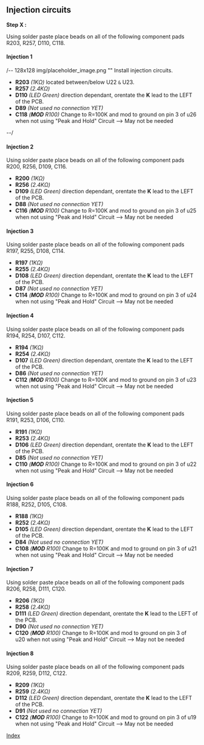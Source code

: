 ## Injection circuits ##
**Step X :**

Using solder paste place beads on all of the following component pads R203, R257, D110, C118.

#### Injection 1 ####
/-- 128x128 img/placeholder_image.png "" Install injection circuits. 

- **R203** *(1K&ohm;)* located between/below U22 ``&`` U23.
- **R257** *(2.4K&ohm;)*
- **D110** *(LED Green)* direction dependant, orentate the **K** lead to the LEFT of the PCB. 
- **D89**  *(Not used no connection YET)*
- **C118** *(**MOD** R100)* Change to R=100K and mod to ground on pin 3 of u26 when not using "Peak and Hold" Circuit --> May not be needed

--/

#### Injection 2 ####
Using solder paste place beads on all of the following component pads R200, R256, D109, C116.

- **R200** *(1K&ohm;)*
- **R256** *(2.4K&ohm;)*
- **D109** *(LED Green)* direction dependant, orentate the **K** lead to the LEFT of the PCB.
- **D88**  *(Not used no connection YET)*
- **C116** *(**MOD** R100)* Change to R=100K and mod to ground on pin 3 of u25 when not using "Peak and Hold" Circuit --> May not be needed

#### Injection 3 ####
Using solder paste place beads on all of the following component pads R197, R255, D108, C114.

- **R197** *(1K&ohm;)*
- **R255** *(2.4K&ohm;)*
- **D108** *(LED Green)* direction dependant, orentate the **K** lead to the LEFT of the PCB.
- **D87**  *(Not used no connection YET)*
- **C114** *(**MOD** R100)* Change to R=100K and mod to ground on pin 3 of u24 when not using "Peak and Hold" Circuit --> May not be needed

#### Injection 4 ####
Using solder paste place beads on all of the following component pads R194, R254, D107, C112.

- **R194** *(1K&ohm;)*
- **R254** *(2.4K&ohm;)*
- **D107** *(LED Green)* direction dependant, orentate the **K** lead to the LEFT of the PCB.
- **D86**  *(Not used no connection YET)*
- **C112** *(**MOD** R100)* Change to R=100K and mod to ground on pin 3 of u23 when not using "Peak and Hold" Circuit --> May not be needed

#### Injection 5 ####
Using solder paste place beads on all of the following component pads R191, R253, D106, C110.

- **R191** *(1K&ohm;)*
- **R253** *(2.4K&ohm;)*
- **D106** *(LED Green)* direction dependant, orentate the **K** lead to the LEFT of the PCB.
- **D85**  *(Not used no connection YET)*
- **C110** *(**MOD** R100)* Change to R=100K and mod to ground on pin 3 of u22 when not using "Peak and Hold" Circuit --> May not be needed

#### Injection 6 ####
Using solder paste place beads on all of the following component pads R188, R252, D105, C108.

- **R188** *(1K&ohm;)*
- **R252** *(2.4K&ohm;)*
- **D105** *(LED Green)* direction dependant, orentate the **K** lead to the LEFT of the PCB.
- **D84**  *(Not used no connection YET)*
- **C108** *(**MOD** R100)* Change to R=100K and mod to ground on pin 3 of u21 when not using "Peak and Hold" Circuit --> May not be needed

#### Injection 7 ####
Using solder paste place beads on all of the following component pads R206, R258, D111, C120.

- **R206** *(1K&ohm;)*
- **R258** *(2.4K&ohm;)*
- **D111** *(LED Green)* direction dependant, orentate the **K** lead to the LEFT of the PCB.
- **D90**  *(Not used no connection YET)*
- **C120** *(**MOD** R100)* Change to R=100K and mod to ground on pin 3 of u20 when not using "Peak and Hold" Circuit --> May not be needed

#### Injection 8 ####
Using solder paste place beads on all of the following component pads R209, R259, D112, C122.

- **R209** *(1K&ohm;)*
- **R259** *(2.4K&ohm;)*
- **D112** *(LED Green)* direction dependant, orentate the **K** lead to the LEFT of the PCB.
- **D91**  *(Not used no connection YET)*
- **C122** *(**MOD** R100)* Change to R=100K and mod to ground on pin 3 of u19 when not using "Peak and Hold" Circuit --> May not be needed

[Index](#index)
